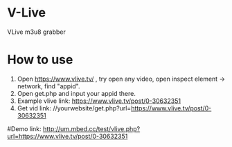 # V-Live
VLive m3u8 grabber

# How to use
1. Open https://www.vlive.tv/ , try open any video, open inspect element -> network, find "appid".
2. Open get.php and input your appid there.
3. Example vlive link: https://www.vlive.tv/post/0-30632351
4. Get vid link: //yourwebsite/get.php?url=https://www.vlive.tv/post/0-30632351

#Demo link:
http://um.mbed.cc/test/vlive.php?url=https://www.vlive.tv/post/0-30632351
